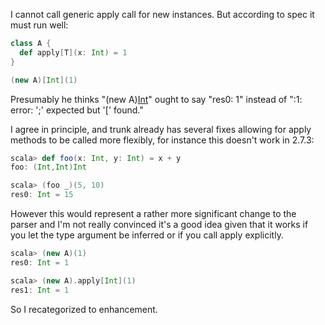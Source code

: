 I cannot call generic apply call for new instances. But according to spec it must run well:
```scala
class A {
  def apply[T](x: Int) = 1
}

(new A)[Int](1)
```
Presumably he thinks "(new A)[Int](1)" ought to say "res0: 1" instead of "<console>:1: error: ';' expected but '[' found."

I agree in principle, and trunk already has several fixes allowing for apply methods to be called more flexibly, for instance this doesn't work in 2.7.3:
```scala
scala> def foo(x: Int, y: Int) = x + y
foo: (Int,Int)Int

scala> (foo _)(5, 10)
res0: Int = 15
```
However this would represent a rather more significant change to the parser and I'm not really convinced it's a good idea given that it works if you let the type argument be inferred or if you call apply explicitly.
```scala
scala> (new A)(1)
res0: Int = 1

scala> (new A).apply[Int](1)
res1: Int = 1
```
So I recategorized to enhancement.
